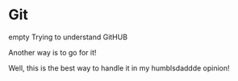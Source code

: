 # Git
empty
Trying to understand GitHUB


Another way is to go for it!


Well, this is the best way to handle it in my humblsdaddde opinion!